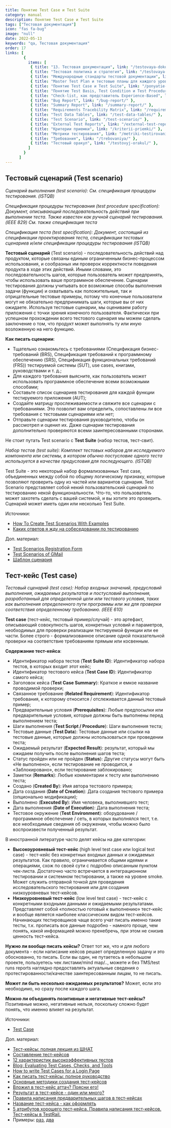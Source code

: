 ```yaml
---
title: Понятие Test Case и Test Suite
category: manual
description: Понятие Test Case и Test Suite
tags: ["Тестовая документация"]
icon: "fas fa-bug"
image: "null"
date: 2022-05-13
keywords: "qa, Тестовая документация"
order: 17
links: [
        {
          items: [
           { title: "13. Тестовая документация", link: "/testovaya-dokumentacziya/" },
           { title: "Тестовая политика и стратегия", link: "/testovaya-politika-i-strategiya/" },
           { title: "Международные стандарты тестовой документации", link: "/mezhdunarodnye-standarty-testovoj-dokumentaczii/" },
           { title: "Master Test Plan и тестовые планы для каждого уровня", link: "/master-test-plan-i-testovye-plany-dlya-kazhdogo-urovnya/" },
           { title: "Понятие Test Case и Test Suite", link: "/ponyatie-test-case-i-test-suite/" },
           { title: "Понятие Test Basis, Test Condition и Test Procedure", link: "/ponyatie-test-basis-test-condition-i-test-procedure/" },
           { title: "Check-list, как представитель Experience-Based", link: "/check-list-kak-predstavitel-experience-based/" },
           { title: "Bug Report", link: "/bug-report/" },
           { title: "Summary Report", link: "/summary-report/" },
           { title: "Requirements Tracebility Matrix", link: "/requirements-tracebility-matrix/" },
           { title: "Test Data Tables", link: "/test-data-tables/" },
           { title: "Test Scenario", link: "/test-scenario/" },
           { title: "External Test Reports", link: "/external-test-reports/" },
           { title: "Критерии приемки", link: "/kriterii-priemki/" },
           { title: "Метрики тестирования", link: "/metriki-testirovaniya/" },
           { title: "Требования", link: "/trebovaniya/" },
           { title: "Тестовый оракул", link: "/testovyj-orakul/" },
          ]
        }
      ]
---
```


## Тестовый сценарий (Test scenario)

_Сценарий выполнения (test scenario): См. спецификация процедуры тестирования. (ISTQB)_

_Спецификация процедуры тестирования (test procedure specification): Документ, описывающий последовательность действий при выполнении теста. Также известен как ручной сценарий тестирования. (IEEE 829) См. также спецификация теста_

_Спецификация теста (test specification): Документ, состоящий из спецификации проектирования теста, спецификации тестовых сценариев и/или спецификации процедуры тестирования (ISTQB)_

**Тестовый сценарий** (Test scenario) - последовательность действий над продуктом, которые связаны единым ограниченным бизнес-процессом использования, и сообразных им проверок корректности поведения продукта в ходе этих действий. Иными словами, это последовательность шагов, которые пользователь может предпринять, чтобы использовать ваше программное обеспечение. Сценарии тестирования должны учитывать все возможные способы выполнения задачи (функции) и охватывать как положительные, так и отрицательные тестовые примеры, потому что конечные пользователи могут не обязательно предпринимать шаги, которые вы от них ожидаете. Используя тестовые сценарии, мы оцениваем работу приложения с точки зрения конечного пользователя. Фактически при успешном прохождении всего тестового сценария мы можем сделать заключение о том, что продукт может выполнять ту или иную возложенную на него функцию.

**Как писать сценарии**:

* Тщательно ознакомьтесь с требованиями (Спецификация бизнес-требований (BRS), Спецификация требований к программному обеспечению (SRS), Спецификация функциональных требований (FRS)) тестируемой системы (SUT), use cases, книгами, руководствами и т. д.;
* Для каждого требования выясните, как пользователь может использовать программное обеспечение всеми возможными способами;
* Составьте список сценариев тестирования для каждой функции тестируемого приложения (AUT);
* Создайте матрицу прослеживаемости и свяжите все сценарии с требованиями. Это позволит вам определить, сопоставлены ли все требования с тестовыми сценариями или нет;
* Отправьте сценарии тестирования руководителю, чтобы он рассмотрел и оценил их. Даже сценарии тестирования дополнительно проверяются всеми заинтересованными сторонами.

Не стоит путать Test scenario с **Test Suite** (набор тестов, тест-свит).

_Набор тестов (test suite): Комплект тестовых наборов для исследуемого компонента или системы, в котором обычно постусловие одного теста используется в качестве предусловия для последующего. (ISTQB)_

Test Suite - это некоторый набор формализованных Test case, объединенных между собой по общему логическому признаку, которые позволяют проверить одну из частей или вариантов сценария. Test Scenario представляет собой некий пользовательский сценарий по тестированию некой функциональности. Что-то, что пользователь может захотеть сделать с вашей системой, и вы хотите это проверить. Сценарий может иметь один или несколько Test Suite.

Источники:

* [How To Create Test Scenarios With Examples](https://www.softwaretestingmaterial.com/test-scenarios/)
* [Каких ответов я жду на собеседовании по тестированию](https://habr.com/ru/post/254209/)

Доп. материал:

* [Test Scenarios Registration Form](https://www.softwaretestingmaterial.com/test-scenarios-registration-form/)
* [Test Scenarios of GMail](https://www.softwaretestingmaterial.com/test-scenarios-of-gmail/)
* [Шаблон сценария](https://www.softwaretestingmaterial.com/wp-content/uploads/2021/11/Sample-Test-Scenario-Template.xlsx)

## Тест-кейс (Test case)

_Тестовый сценарий (test case): Набор входных значений, предусловий выполнения, ожидаемых результатов и постусловий выполнения, разработанный для определенной цели или тестового условия, таких как выполнения определенного пути программы или же для проверки соответствия определенному требованию. (IEEE 610)_

**Test case** (тест-кейс, тестовый пример/случай) - это артефакт, описывающий совокупность шагов, конкретных условий и параметров, необходимых для проверки реализации тестируемой функции или ее части. Более строго - формализованное описание одной показательной проверки на соответствие требованиям прямым или косвенным.

**Содержание тест-кейса**:

* Идентификатор набора тестов (**Test Suite ID**): Идентификатор набора тестов, в которых входит этот кейс;
* Идентификатор тестового кейса (**Test Case ID**): Идентификатор самого кейса;
* Заголовок кейса (**Test Case Summary**): Краткое и емкое название проводимой проверки;
* Связанное требование (**Related Requirement**): Идентификатор требования, к которому относится / отслеживается данный тестовый пример;
* Предварительные условия (**Prerequisites**): Любые предпосылки или предварительные условия, которые должны быть выполнены перед выполнением теста;
* Шаги выполнения (**Test Script / Procedure**): Шаги выполнения теста;
* Тестовые данные (**Test Data**): Тестовые данные или ссылки на тестовые данные, которые должны использоваться при проведении теста;
* Ожидаемый результат (**Expected Result**): результат, который мы ожидаем получить после выполнения шагов теста;
* Статус пройден или не пройден (**Status**): Другие статусы могут быть «Не выполнено», если тестирование не проводится, и «Заблокировано», если тестирование заблокировано;
* Заметки (**Remarks**): Любые комментарии к тесту или выполнению теста;
* Создано (**Created By**): Имя автора тестового примера;
* Дата создания (**Date of Creation**): Дата создания тестового примера (опционально модификации);
* Выполнено (**Executed By**): Имя человека, выполнившего тест;
* Дата выполнения (**Date of Execution**): Дата выполнения теста;
* Тестовое окружение (**Test Environment**): оборудование / программное обеспечение / сеть, в которых выполнялся тест, т.е. все необходимые сведения об окружении, чтобы можно было воспроизвести полученный результат.

В иностранной литературе часто делят кейсы на две категории:

* **Высокоуровневый тест-кейс** (high level test case или logical test case) - тест-кейс без конкретных входных данных и ожидаемых результатов. Как правило, ограничивается общими идеями и операциями, схож по своей сути с подробно описанным пунктом чек-листа. Достаточно часто встречается в интеграционном тестировании и системном тестировании, а также на уровне smoke. Может служить отправной точкой для проведения исследовательского тестирования или для создания низкоуровневых тест-кейсов.
* **Низкоуровневый тест-кейс** (low level test case) - тест-кейс с конкретными входными данными и ожидаемыми результатами. Представляет собой «полностью готовый к выполнению» тест-кейс и вообще является наиболее классическим видом тест-кейсов. Начинающих тестировщиков чаще всего учат писать именно такие тесты, т.к. прописать все данные подробно - намного проще, чем понять, какой информацией можно пренебречь, при этом не снизив ценность тест-кейса.

**Нужно ли вообще писать кейсы?** Ответ тот же, что и для любого документа - если написание кейсов решает определенную задачу и это обоснованно, то писать. Если вы один, не путаетесь в небольшом проекте, пользуетесь чек листами/mind map/.., можете и без TMS/test runs reports наглядно предоставлять актуальные сведения о протестированности/качестве заинтересованным лицам, то не писать.

**Может ли быть несколько ожидаемых результатов?** Может, если это необходимо, но сразу после каждого шага.

**Можно ли объединять позитивные и негативные тест-кейсы?** Позитивные можно, негативные нельзя, поскольку сложно будет понять, что именно влияет на результат.

Источники:

* [Test Case](https://softwaretestingfundamentals.com/test-case/)

Доп. материал:

* [Тест-кейсы: полная лекция из ШНАТ](https://www.youtube.com/watch?v=0xuOOlhb5SQ)
* [Составление тест-кейсов](https://www.youtube.com/watch?v=VG8hAQjxAkI)
* [12 характеристик высокоэффективных тестов](https://software-testing.ru/library/testing/test-analysis/3495-12-traits-of-highly-effective-tests)
* [Blog: Evaluating Test Cases, Checks, and Tools](https://www.developsense.com/blog/2021/04/evaluating-test-cases-checks-and-tools/)
* [How to write Test Cases for a Login Page](https://www.softwaretestingmaterial.com/test-scenarios-login-page/)
* [Как писать тест-кейсы: полное руководство](https://testengineer.ru/kak-pisat-test-kejsy-polnoe-rukovodstvo/)
* [Основные методики создания тест-кейсов](https://testengineer.ru/osnovnye-metodiki-sozdaniya-test-kejsov/)
* [Вложил в тест-кейс аттач? Поясни его!](https://okiseleva.blogspot.com/2018/11/blog-post\_23.html)
* [Результат в тест-кейсе - один или много?](https://okiseleva.blogspot.com/2020/05/blog-post\_14.html)
* [Правила написания предварительных шагов в тест-кейсах](https://okiseleva.blogspot.com/2019/12/blog-post\_24.html)
* [Название тест-кейса - как оформлять](https://okiseleva.blogspot.com/2020/12/blog-post\_17.html)
* [5 атрибутов хорошего тест-кейса. Правила написания тест-кейсов. Тест-кейсы в TestRail.](https://www.youtube.com/watch?v=S4UyfH\_QNec)
* Примеры: [раз](https://drive.google.com/uc?export=download\&id=0ByI5-ZLwpo25eXFlcU5ZMTJsT28), [два](https://www.softwaretestingmaterial.com/wp-content/uploads/2016/02/Sample-Test-Case-Template-1.png)